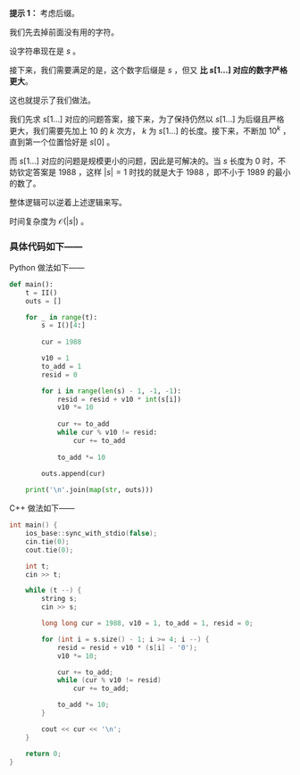 **提示 1：** 考虑后缀。

我们先去掉前面没有用的字符。

设字符串现在是 $s$ 。

接下来，我们需要满足的是，这个数字后缀是 $s$ ，但又 **比 $s[1\dots]$ 对应的数字严格更大**。

这也就提示了我们做法。

我们先求 $s[1\dots]$ 对应的问题答案，接下来，为了保持仍然以 $s[1\dots]$ 为后缀且严格更大，我们需要先加上 $10$ 的 $k$ 次方， $k$ 为 $s[1\dots]$ 的长度。接下来，不断加 $10^k$ ，直到第一个位置恰好是 $s[0]$ 。

而 $s[1\dots]$ 对应的问题是规模更小的问题，因此是可解决的。当 $s$ 长度为 $0$ 时，不妨钦定答案是 $1988$ ，这样 $|s|=1$ 时找的就是大于 $1988$ ，即不小于 $1989$ 的最小的数了。

整体逻辑可以逆着上述逻辑来写。

时间复杂度为 $\mathcal{O}(|s|)$ 。

### 具体代码如下——

Python 做法如下——

```Python []
def main():
    t = II()
    outs = []

    for _ in range(t):
        s = I()[4:]
        
        cur = 1988

        v10 = 1
        to_add = 1
        resid = 0

        for i in range(len(s) - 1, -1, -1):
            resid = resid + v10 * int(s[i])
            v10 *= 10
            
            cur += to_add
            while cur % v10 != resid:
                cur += to_add
            
            to_add *= 10
        
        outs.append(cur)

    print('\n'.join(map(str, outs)))
```

C++ 做法如下——

```cpp []
int main() {
    ios_base::sync_with_stdio(false);
    cin.tie(0);
    cout.tie(0);

    int t;
    cin >> t;

    while (t --) {
        string s;
        cin >> s;

        long long cur = 1988, v10 = 1, to_add = 1, resid = 0;

        for (int i = s.size() - 1; i >= 4; i --) {
            resid = resid + v10 * (s[i] - '0');
            v10 *= 10;

            cur += to_add;
            while (cur % v10 != resid)
                cur += to_add;

            to_add *= 10;
        }

        cout << cur << '\n';
    }

    return 0;
}
```